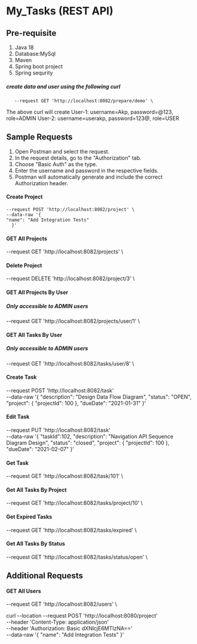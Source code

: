 # My_Tasks (REST API)

## Pre-requisite

1. Java 18
1. Database:MySql
1. Maven
1. Spring boot project
1. Spring sequrity

##### create data and user using the following curl

       --request GET 'http://localhost:8082/prepare/demo' \

The above curl will create
User-1: username=Akp, password=@123, role=ADMIN
User-2: username=userakp, password=123@, role=USER

## Sample Requests

1. Open Postman and select the request.
2. In the request details, go to the "Authorization" tab.
3. Choose "Basic Auth" as the type.
4. Enter the username and password in the respective fields.
5. Postman will automatically generate and include the correct Authorization header.

#### Create Project

    --request POST 'http://localhost:8082/project' \
    --data-raw '{
    "name": "Add Integration Tests"
      }'

#### GET All Projects

--request GET 'http://localhost:8082/projects' \

#### Delete Project

--request DELETE 'http://localhost:8082/project/3' \

#### GET All Projects By User

##### Only accessible to ADMIN users

--request GET 'http://localhost:8082/projects/user/1' \

#### GET All Tasks By User

##### Only accessible to ADMIN users

--request GET 'http://localhost:8082/tasks/user/8' \

#### Create Task

--request POST 'http://localhost:8082/task' \
 --data-raw '{
"description": "Design Data Flow Diagram",
"status": "OPEN",
"project": {
"projectId": 100
},
"dueDate": "2021-01-31"
}'

#### Edit Task

--request PUT 'http://localhost:8082/task' \
 --data-raw '{
"taskId":102,
"description": "Navigation API Sequence Diagram Design",
"status": "closed",
"project": {
"projectId": 100
},
"dueDate": "2021-02-07"
}'

#### Get Task

--request GET 'http://localhost:8082/task/101' \

#### Get All Tasks By Project

--request GET 'http://localhost:8082/tasks/project/10' \

#### Get Expired Tasks

--request GET 'http://localhost:8082/tasks/expired' \

#### Get All Tasks By Status

--request GET 'http://localhost:8082/tasks/status/open' \

## Additional Requests

#### GET All Users

--request GET 'http://localhost:8082/users' \


curl --location --request POST 'http://localhost:8080/project' \
	--header 'Content-Type: application/json' \
	--header 'Authorization: Basic dXNlcjE6MTIzNA==' \
	--data-raw '{
	    "name": "Add Integration Tests"
	}'
